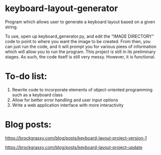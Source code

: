 # keyboard-layout-generator

Program which allows user to generate a keyboard layout based on a given string.

To use, open up keyboard_generator.py, and edit the "IMAGE DIRECTORY" code to point to where you want the image to be created. From then, you can just run the code, and it will prompt you for various piees of information which will allow you to run the program. This project is still in its preliminary stages. As such, the code itself is still very messy. However, it is functional. 

# To-do list:

1. Rewrite code to incorporate elements of object-oriented programming such as a keyboard class
2. Allow for better error handling and user input options
3. Write a web application interface with more interactivity

# Blog posts:
https://brockgrassy.com/blog/posts/keyboard-layout-project-version-1

https://brockgrassy.com/blog/posts/keyboard-layout-project-update
